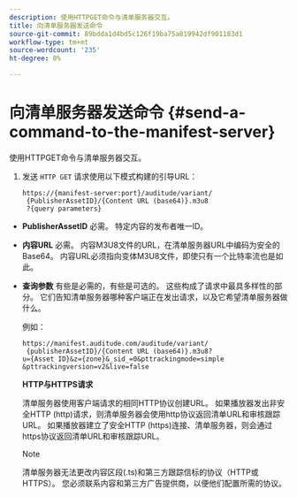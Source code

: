 ```yaml
---
description: 使用HTTPGET命令与清单服务器交互。
title: 向清单服务器发送命令
source-git-commit: 89bdda1d4bd5c126f19ba75a819942df901183d1
workflow-type: tm+mt
source-wordcount: '235'
ht-degree: 0%

---
```



# 向清单服务器发送命令 {#send-a-command-to-the-manifest-server}

使用HTTPGET命令与清单服务器交互。

1. 发送 `HTTP GET` 请求使用以下模式构建的引导URL：

   ```
   https://{manifest-server:port}/auditude/variant/
    {PublisherAssetID}/{Content URL (base64)}.m3u8
    ?{query parameters}
   ```

* **PublisherAssetID** 必需。 特定内容的发布者唯一ID。

* **内容URL** 必需。 内容M3U8文件的URL，在清单服务器URL中编码为安全的Base64。 内容URL必须指向变体M3U8文件，即使只有一个比特率流也是如此。

* **查询参数** 有些是必需的，有些是可选的。 这些构成了请求中最具多样性的部分。 它们告知清单服务器哪种客户端正在发出请求，以及它希望清单服务器做什么。

   例如：

   ```
   https://manifest.auditude.com/auditude/variant/
    {publisherAssetID}/{Content URL (base64)}.m3u8?
   u={Asset ID}&z={zone}&_sid_=0&pttrackingmode=simple
   &pttrackingversion=v2&live=false
   ```

   **HTTP与HTTPS请求**

   清单服务器使用客户端请求的相同HTTP协议创建URL。 如果播放器发出非安全HTTP (http)请求，则清单服务器会使用http协议返回清单URL和审核跟踪URL。 如果播放器建立了安全HTTP (https)连接、清单服务器，则会通过https协议返回清单URL和审核跟踪URL。

   >[!NOTE]
   >
   >清单服务器无法更改内容区段(.ts)和第三方跟踪信标的协议（HTTP或HTTPS）。 您必须联系内容和第三方广告提供商，以便他们配置所需的协议。
